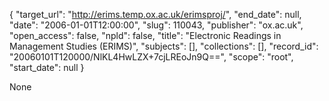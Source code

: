 {
  "target_url": "http://erims.temp.ox.ac.uk/erimsproj/", 
  "end_date": null, 
  "date": "2006-01-01T12:00:00", 
  "slug": 110043, 
  "publisher": "ox.ac.uk", 
  "open_access": false, 
  "npld": false, 
  "title": "Electronic Readings in Management Studies (ERIMS)", 
  "subjects": [], 
  "collections": [], 
  "record_id": "20060101T120000/NlKL4HwLZX+7cjLREoJn9Q==", 
  "scope": "root", 
  "start_date": null
}

None